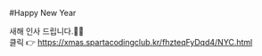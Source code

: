 #Happy New Year

새해 인사 드립니다.🙇‍♀️ <br/>
클릭 👉 https://xmas.spartacodingclub.kr/fhzteqFyDqd4/NYC.html

